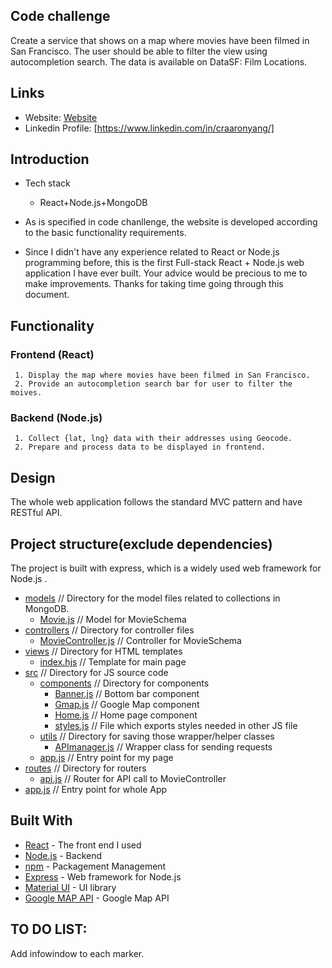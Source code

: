 
## Code challenge
Create a service that shows on a map where movies have been filmed in San Francisco. The user should be able to filter the view using autocompletion search.
The data is available on DataSF: Film Locations.

## Links

- Website: [Website](http://13.59.162.183:3000)
- Linkedin Profile: [https://www.linkedin.com/in/craaronyang/]

## Introduction

- Tech stack
     - React+Node.js+MongoDB
- As is specified in code chanllenge, the website is developed according to the basic functionality requirements.

- Since I didn't have any experience related to React or Node.js programming before, this is the first Full-stack React + Node.js web application I have ever built. Your advice would be precious to me to make improvements. Thanks for taking time going through this document. 

## Functionality
### Frontend (React)
     1. Display the map where movies have been filmed in San Francisco.
     2. Provide an autocompletion search bar for user to filter the moives.
### Backend (Node.js)
     1. Collect {lat, lng} data with their addresses using Geocode.
     2. Prepare and process data to be displayed in frontend.

## Design
The whole web application follows the standard MVC pattern and have RESTful API.

## Project structure(exclude dependencies)
The project is built with express, which is a widely used web framework for Node.js
.
 * [models](./models)                                  // Directory for the model files related to collections in MongoDB.
   * [Movie.js](./models/Model.js)                     // Model for MovieSchema
 * [controllers](./controllers)                        // Directory for controller files
   * [MovieController.js](./models/MovieController.js) // Controller for MovieSchema
 * [views](./views)                                    // Directory for HTML templates
   * [index.hjs](./views/index.hjs)                    // Template for main page
 * [src](./src)                                        // Directory for JS source code
   * [components](./src/components)                    // Directory for components
     * [Banner.js](./src/components/Banner.js)         // Bottom bar component
     * [Gmap.js](./src/components/Gmap.js)             // Google Map component
     * [Home.js](./src/components/Home.js)             // Home page component
     * [styles.js](./src/components/styles.js)         // File which exports styles needed in other JS file
   * [utils](./src/utils)                              // Directory for saving those wrapper/helper classes
     * [APImanager.js](./src/utils/APImanager.js)      // Wrapper class for sending requests
   * [app.js](./src/app.js)                            // Entry point for my page             
 * [routes](./routes)                                  // Directory for routers
   * [api.js](./routes/api.js)                         // Router for API call to MovieController
 * [app.js](./app.js)                                  // Entry point for whole App
 

## Built With
* [React](https://reactjs.org/) - The front end I used
* [Node.js](https://nodejs.org/) - Backend
* [npm](https://www.npmjs.com/) - Packagement Management
* [Express](https://expressjs.com/) - Web framework for Node.js
* [Material UI](http://www.material-ui.com/) - UI library
* [Google MAP API](https://developers.google.com/maps/) - Google Map API

## TO DO LIST:
Add infowindow to each marker.
